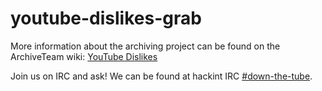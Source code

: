 youtube-dislikes-grab
=============

More information about the archiving project can be found on the ArchiveTeam wiki: [YouTube Dislikes](https://wiki.archiveteam.org/index.php/YouTube#Removal_of_public_video_dislikes_.28December_2021.29)

Join us on IRC and ask! We can be found at hackint IRC [#down-the-tube](https://webirc.hackint.org/#irc://irc.hackint.org/#down-the-tube).

